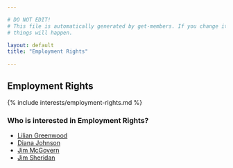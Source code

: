 ```yaml
---

# DO NOT EDIT!
# This file is automatically generated by get-members. If you change it, bad
# things will happen.

layout: default
title: "Employment Rights"

---
```


## Employment Rights

{% include interests/employment-rights.md %}

### Who is interested in Employment Rights?


* [Lilian Greenwood](/members/lilian-greenwood.html)
* [Diana Johnson](/members/diana-johnson.html)
* [Jim McGovern](/members/jim-mcgovern.html)
* [Jim Sheridan](/members/jim-sheridan.html)

